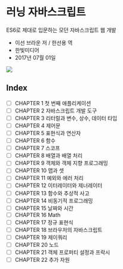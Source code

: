 # 러닝 자바스크립트

ES6로 제대로 입문하는 모던 자바스크립트 웹 개발

* 이선 브라운 저 / 한선용 역 
* 한빛미디어 
* 2017년 07월 01일

<img src="http://image.yes24.com/goods/42806896/300x0"/>

## Index

- [ ] CHAPTER 1 첫 번째 애플리케이션
- [ ] CHAPTER 2 자바스크립트 개발 도구
- [ ] CHAPTER 3 리터럴과 변수, 상수, 데이터 타입
- [ ] CHAPTER 4 제어문
- [ ] CHAPTER 5 표현식과 연산자
- [ ] CHAPTER 6 함수
- [ ] CHAPTER 7 스코프
- [ ] CHAPTER 8 배열과 배열 처리
- [ ] CHAPTER 9 객체와 객체 지향 프로그래밍
- [ ] CHAPTER 10 맵과 셋
- [ ] CHAPTER 11 예외와 에러 처리
- [ ] CHAPTER 12 이터레이터와 제너레이터
- [ ] CHAPTER 13 함수와 추상적 사고
- [ ] CHAPTER 14 비동기적 프로그래밍
- [ ] CHAPTER 15 날짜와 시간
- [ ] CHAPTER 16 Math
- [ ] CHAPTER 17 정규 표현식
- [ ] CHAPTER 18 브라우저의 자바스크립트
- [ ] CHAPTER 19 제이쿼리
- [ ] CHAPTER 20 노드
- [ ] CHAPTER 21 객체 프로퍼티 설정과 프락시
- [ ] CHAPTER 22 추가 자원